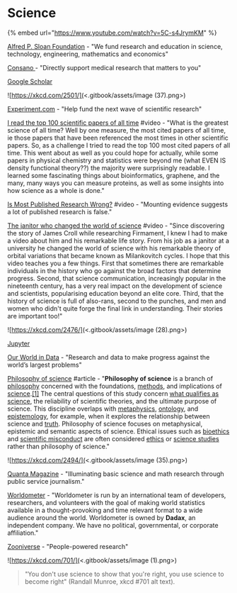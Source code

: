 # Science

{% embed url="https://www.youtube.com/watch?v=5C-s4JrymKM" %}

[Alfred P. Sloan Foundation](https://sloan.org/) - "We fund research and education in science, technology, engineering, mathematics and economics"

[Consano ](https://consano.org/)- "Directly support
&#x20;medical research that
&#x20;matters to you"

[Google Scholar](https://scholar.google.com/)

![https://xkcd.com/2501/](<.gitbook/assets/image (37).png>)

[Experiment.com](https://experiment.com/) - "Help fund the next wave of scientific research"

[I read the top 100 scientific papers of all time](https://www.youtube.com/watch?v=4sLWRScmfH0) #video - "What is the greatest science of all time? Well by one measure, the most cited papers of all time, ie those papers that have been referenced the most times in other scientific papers. So, as a challenge I tried to read the top 100 most cited papers of all time. This went about as well as you could hope for actually, while some papers in physical chemistry and statistics were beyond me (what EVEN IS density functional theory??) the majority were surprisingly readable. I learned some fascinating things about bioinformatics, graphene, and the many, many ways you can measure proteins, as well as some insights into how science as a whole is done."

[Is Most Published Research Wrong?](https://www.youtube.com/watch?v=42QuXLucH3Q) #video - "Mounting evidence suggests a lot of published research is false."

[The janitor who changed the world of science](https://www.youtube.com/watch?v=IhgQxCVlaYQ\&list=TLPQMTIwMzIwMjIWRv7NWkjfCQ\&index=2) #video - "Since discovering the story of James Croll while researching Firmament, I knew I had to make a video about him and his remarkable life story. From his job as a janitor at a university he changed the world of science with his remarkable theory of orbital variations that became known as Milankovitch cycles. I hope that this video teaches you a few things. First that sometimes there are remarkable individuals in the history who go against the broad factors that determine progress. Second, that science communication, increasingly popular in the nineteenth century, has a very real impact on the development of science and scientists, popularising education beyond an elite core. Third, that the history of science is full of also-rans, second to the punches, and men and women who didn't quite forge the final link in understanding. Their stories are important too!"



![https://xkcd.com/2476/](<.gitbook/assets/image (28).png>)

[Jupyter](https://jupyter.org/)

[Our World in Data](https://ourworldindata.org/) - "Research and data to make progress against the world’s largest problems"

[Philosophy of science](https://en.wikipedia.org/wiki/Philosophy\_of\_science) #article - "**Philosophy of science** is a branch of [philosophy](https://en.wikipedia.org/wiki/Philosophy) concerned with the foundations, [methods](https://en.wikipedia.org/wiki/Methodology), and implications of [science](https://en.wikipedia.org/wiki/Science).[\[1\]](https://en.wikipedia.org/wiki/Philosophy\_of\_science#cite\_note-1) The central questions of this study concern [what qualifies as science](https://en.wikipedia.org/wiki/Demarcation\_problem), the reliability of scientific theories, and the ultimate purpose of science. This discipline overlaps with [metaphysics](https://en.wikipedia.org/wiki/Metaphysics), [ontology](https://en.wikipedia.org/wiki/Ontology), and [epistemology](https://en.wikipedia.org/wiki/Epistemology), for example, when it explores the relationship between science and [truth](https://en.wikipedia.org/wiki/Truth). Philosophy of science focuses on metaphysical, epistemic and semantic aspects of science. Ethical issues such as [bioethics](https://en.wikipedia.org/wiki/Bioethics) and [scientific misconduct](https://en.wikipedia.org/wiki/Scientific\_misconduct) are often considered [ethics](https://en.wikipedia.org/wiki/Ethics) or [science studies](https://en.wikipedia.org/wiki/Science\_studies) rather than philosophy of science."

![https://xkcd.com/2494/](<.gitbook/assets/image (35).png>)

[Quanta Magazine](https://www.quantamagazine.org/) - "Illuminating basic science and math research through public service journalism."

[Worldometer](https://www.worldometers.info/) - "Worldometer is run by an international team of developers, researchers, and volunteers with the goal of making world statistics available in a thought-provoking and time relevant format to a wide audience around the world. Worldometer is owned by **Dadax**, an independent company. We have no political, governmental, or corporate affiliation."

[Zooniverse](https://www.zooniverse.org/) - "People-powered research"

![https://xkcd.com/701/](<.gitbook/assets/image (1).png>)

> "You don't use science to show that you're right, you use science to become right" (Randall Munroe, xkcd #701 alt text).
